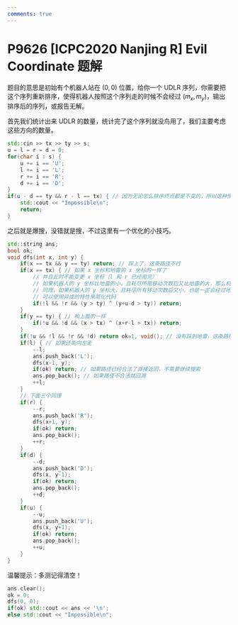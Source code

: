 ```yaml
---
comments: true
---
```


# P9626 [ICPC2020 Nanjing R] Evil Coordinate 题解

题目的意思是初始有个机器人站在 $(0, 0)$ 位置，给你一个 UDLR 序列，你需要把这个序列重新排序，使得机器人按照这个序列走的时候不会经过 $(m_x, m_y)$，输出排序后的序列，或报告无解。

首先我们统计出来 UDLR 的数量，统计完了这个序列就没鸟用了，我们主要考虑这些方向的数量。

``` cpp
std::cin >> tx >> ty >> s;
u = l = r = d = 0;
for(char i : s) {
    u += i == 'U';
    l += i == 'L';
    r += i == 'R';
    d += i == 'D';
}
if(u - d == ty && r - l == tx) { // 因为无论怎么排序终点都是不变的，所以这种情况可以直接判定无解
    std::cout << "Impossible\n";
    return;
}
```

之后就是爆搜，没错就是搜，不过这里有一个优化的小技巧。

``` cpp
std::string ans;
bool ok;
void dfs(int x, int y) {
    if(x == tx && y == ty) return; // 踩上了，这条路径不行
    if(x == tx) { // 如果 x 坐标和地雷的 x 坐标的一样了
        // 并且此时不能变更 x 坐标（l 和 r 已经用完）
        // 如果机器人的 y 坐标比地雷的小，且耗尽所用移动次数后又比地雷的大，那么机器人一定会经过地雷
        // 同理，如果机器人的 y 坐标大，且耗尽所有移动次数后又小，也是一定会经过地雷的
        // 可以使用异或的特性来简化代码
        if(!l && !r && (y > ty) ^ (y+u-d > ty)) return;
    }
    if(y == ty) { // 和上面的一样
        if(!u && !d && (x > tx) ^ (x+r-l > tx)) return;
    }
    if(!u && !l && !r && !d) return ok=1, void(); // 没有踩到地雷，这条路径就是可行的
    if(l) { // 如果还能向左走
        --l;
        ans.push_back('L');
        dfs(x-1, y);
        if(ok) return; // 如果路径已经合法了直接返回，不需要继续搜索
        ans.pop_back(); // 如果路径不合法就回溯
        ++l;
    }
    // 下面三个同理
    if(r) {
        --r;
        ans.push_back('R');
        dfs(x+1, y);
        if(ok) return;
        ans.pop_back();
        ++r;
    }
    if(d) {
        --d;
        ans.push_back('D');
        dfs(x, y-1);
        if(ok) return;
        ans.pop_back();
        ++d;
    }
    if(u) {
        --u;
        ans.push_back('U');
        dfs(x, y+1);
        if(ok) return;
        ans.pop_back();
        ++u;
    }
}
```

温馨提示：多测记得清空！

``` cpp
ans.clear();
ok = 0;
dfs(0, 0);
if(ok) std::cout << ans << '\n';
else std::cout << "Impossible\n";
```